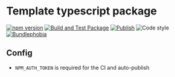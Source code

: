 # Template typescript package

[![npm version](https://img.shields.io/npm/v/@nexys/template.svg)](https://www.npmjs.com/package/@nexys/template)
[![Build and Test Package](https://github.com/nexys-admin/template-sdk/actions/workflows/yarn.yml/badge.svg)](https://github.com/nexys-admin/template-sdk/actions/workflows/yarn.yml)
[![Publish](https://github.com/nexys-admin/template-sdk/actions/workflows/publish.yml/badge.svg)](https://github.com/nexys-admin/template-sdk/actions/workflows/publish.yml)
![Code style](https://img.shields.io/badge/code_style-prettier-ff69b4.svg)
[![Bundlephobia](https://badgen.net/bundlephobia/min/@nexys/template)](https://bundlephobia.com/result?p=@nexys/template)

## Config

* `NPM_AUTH_TOKEN` is required for the CI and auto-publish
